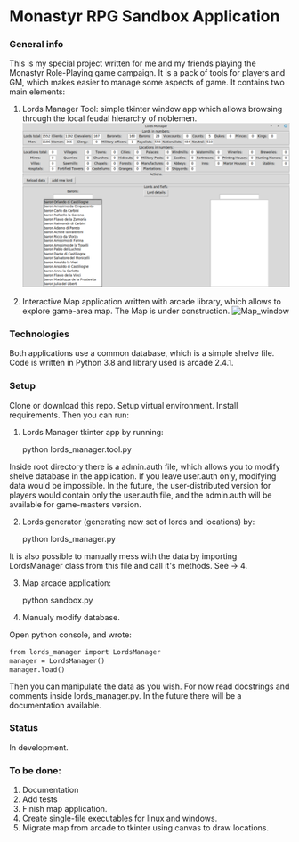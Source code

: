 # Monastyr RPG Sandbox Application
### General info
This is my special project written for me and my friends playing the Monastyr Role-Playing game campaign.
It is a pack of tools for players and GM, which makes easier to manage some aspects of game. It contains
two main elements:
1. Lords Manager Tool: simple tkinter window app which allows browsing through the local feudal hierarchy 
of noblemen.
![Manager](https://github.com/akapkotel/monstyr_sandbox/blob/master/lords_manager.png)

2. Interactive Map application written with arcade library, which allows to explore game-area map. The Map
 is under construction.
![Map_window]()

### Technologies
Both applications use a common database, which is a simple shelve file. Code is written in Python 3.8 and
 library used is arcade 2.4.1.

### Setup
Clone or download this repo. Setup virtual environment. Install
requirements. Then you can run:

1. Lords Manager tkinter app by running:

    python lords_manager.tool.py

Inside root directory there is a admin.auth file, which allows you to
modify shelve database in the application. If you leave user.auth only,
modifying data would be impossible. In the future, the user-distributed
version for players would contain only the user.auth file, and the
admin.auth will be available for game-masters version.

2. Lords generator (generating new set of lords and locations) by:

    python lords_manager.py

It is also possible to manually mess with the data by importing
LordsManager class from this file and call it's methods. See -> 4.

3. Map arcade application:

    python sandbox.py

4. Manualy modify database.

Open python console, and wrote:

    from lords_manager import LordsManager
    manager = LordsManager()
    manager.load()

Then you can manipulate the data as you wish. For now read docstrings
and comments inside lords_manager.py. In the future there will be a
documentation available.

### Status
In development.

### To be done:
1. Documentation
2. Add tests
3. Finish map application.
4. Create single-file executables for linux and windows.
5. Migrate map from arcade to tkinter using canvas to draw locations.
